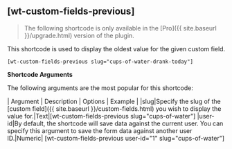 ## [wt-custom-fields-previous]

> The following shortcode is only available in the [Pro]({{ site.baseurl }}/upgrade.html) version of the plugin.

This shortcode is used to display the oldest value for the given custom field.

    [wt-custom-fields-previous slug="cups-of-water-drank-today"]

 **Shortcode Arguments**
 
The following arguments are the most popular for this shortcode:
 
| Argument | Description | Options | Example |
|slug|Specify the slug of the [custom field]({{ site.baseurl }}/custom-fields.html) you wish to display the value for.|Text|[wt-custom-fields-previous slug="cups-of-water"]
|user-id|By default, the shortcode will save data against the current user. You can specify this argument to save the form data against another user ID.|Numeric| [wt-custom-fields-previous user-id="1" slug="cups-of-water"]